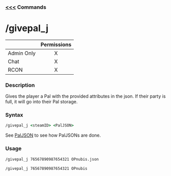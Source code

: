 ### [<<<](README.md) Commands

# /givepal_j

| |Permissions|
|-|:---------:|
|Admin Only|X|
|Chat|X|
|RCON|X|

### Description
Gives the player a Pal with the provided attributes in the json. If their party is full, it will go into their Pal storage.

### Syntax

```cmd
/givepal_j <steamID> <PalJSON>
```
See [PalJSON](../Files/PalJSON.md#json-file-template) to see how PalJSONs are done.

### Usage
```cmd
/givepal_j 76567890987654321 OPnubis.json
```
```cmd
/givepal_j 76567890987654321 OPnubis
```
